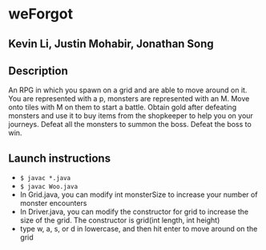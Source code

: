 # weForgot
## Kevin Li, Justin Mohabir, Jonathan Song
## Description
An RPG in which you spawn on a grid and are able to move around on it. You are represented with a p, monsters are represented with an M. Move onto tiles with M on them to start a battle. Obtain gold after defeating monsters and use it to buy items from the shopkeeper to help you on your journeys. Defeat all the monsters to summon the boss. Defeat the boss to win.
## Launch instructions
  - `$ javac *.java`
  - `$ javac Woo.java`
  - In Grid.java, you can modify int monsterSize to increase your number of monster encounters
  - In Driver.java, you can modify the constructor for grid to increase the size of the grid. The constructor is grid(int length, int height)
  - type w, a, s, or d in lowercase, and then hit enter to move around on the grid
